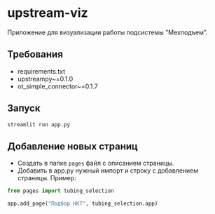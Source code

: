 # upstream-viz
Приложение для визуализации работы подсистемы "Мехподъем".

## Требования

- requirements.txt
- upstreampy~=0.1.0
- ot_simple_connector~=0.1.7

## Запуск
```bash
streamlit run app.py
```

## Добавление новых страниц

- Создать в папке `pages` файл с описанием страницы.
- Добавить в app.py нужный импорт и строку с добавлением страницы. Пример:

```python
from pages import tubing_selection

app.add_page("Подбор НКТ", tubing_selection.app)
```
